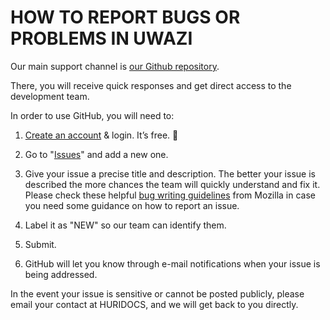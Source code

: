# HOW TO REPORT BUGS OR PROBLEMS IN UWAZI

Our main support channel is [our Github repository](https://github.com/huridocs/uwazi/issues).

There, you will receive quick responses and get direct access to the development team.

In order to use GitHub, you will need to:

1. [Create an account](https://github.com/join) & login. It’s free. 🙂

2. Go to "[Issues](https://github.com/huridocs/uwazi/issues)" and add a new one.

3. Give your issue a precise title and description. The better your issue is described the more chances the team will quickly understand and fix it. Please check these helpful [bug writing guidelines](https://developer.mozilla.org/en-US/docs/Mozilla/QA/Bug_writing_guidelines) from Mozilla in case you need some guidance on how to report an issue.

4. Label it as "NEW" so our team can identify them.

5. Submit.

6. GitHub will let you know through e-mail notifications when your issue is being addressed.

In the event your issue is sensitive or cannot be posted publicly, please email your contact at HURIDOCS, and we will get back to you directly.
